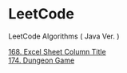 # LeetCode
LeetCode Algorithms ( Java Ver. )

[168. Excel Sheet Column Title](/src/answer/ExcelSheetColumnTitle.java)  
[174. Dungeon Game](/src/answer/DungeonGame.java)